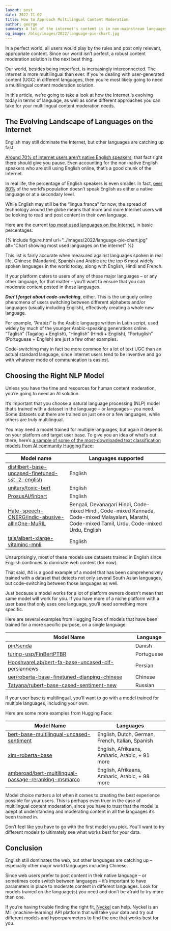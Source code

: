 ```yaml
---
layout: post
date: 2022-11-07
title: How to Approach Multilingual Content Moderation
author: george
summary: A lot of the internet's content is in non-mainstream languages. We look at some things to consider when building content moderation models for multi-lingual content.
og_image: /blog/images/2022/language-pie-chart.jpg
---
```


In a perfect world, all users would play by the rules and post only relevant, appropriate content. Since our world isn’t perfect, a robust content moderation solution is the next best thing.

Our world, besides being imperfect, is increasingly interconnected. The internet is more multilingual than ever. If you’re dealing with user-generated content (UGC) in different languages, then you’re most likely going to need a multilingual content moderation solution.

In this article, we’re going to take a look at how the Internet is evolving today in terms of language, as well as some different approaches you can take for your multilingual content moderation needs.

## The Evolving Landscape of Languages on the Internet

English may still dominate the Internet, but other languages are catching up fast.

[Around 70% of Internet users aren’t native English speakers](https://www.entrepreneur.com/growing-a-business/a-world-of-customers-is-waiting-to-read-your-website-in/237082); that fact right there should give you pause. Even accounting for the non-native English speakers who are still using English online, that’s a good chunk of the Internet.

In real life, the percentage of English speakers is even smaller. In fact, [over 80%](https://www.statista.com/statistics/266808/the-most-spoken-languages-worldwide/) of the world’s population doesn’t speak English as either a native language or at a secondary level.

While English may still be the “lingua franca” for now, the spread of technology around the globe means that more and more Internet users will be looking to read and post content in their own language.

Here are the current [top most used languages on the Internet](https://www.statista.com/statistics/262946/share-of-the-most-common-languages-on-the-internet/), in basic percentages:

{% include figure.html url="../images/2022/language-pie-chart.jpg" alt="Chart showing most used languages on the internet" %}

This list is fairly accurate when measured against languages spoken in real life. Chinese (Mandarin), Spanish and Arabic are the top 6 most widely spoken languages in the world today, along with English, Hindi and French.

If your platform caters to users of any of these major languages – or any other language, for that matter – you’ll want to ensure that you can moderate content posted in these languages.

***Don’t forget about code-switching***, either. This is the uniquely online phenomena of users switching between different alphabets and/or languages (usually including English), effectively creating a whole new language.

For example, “Arabizi” is the Arabic language written in Latin script, used widely by much of the younger Arabic-speaking generations online. “Taglish” (Tagalog + English), “Hinglish” (Hindi + English), “Portuglish” (Portuguese + English) are just a few other examples.

Code-switching may in fact be more common for a lot of text UGC than an actual standard language, since Internet users tend to be inventive and go with whatever mode of communication is easiest.

## Choosing the Right NLP Model

Unless you have the time and resources for human content moderation, you’re going to need an AI solution.

It’s important that you choose a natural language processing (NLP) model that’s trained with a dataset in the language – or languages – you need. Some datasets out there are trained on just one or a few languages, while others are truly multilingual.

You may need a model trained for multiple languages, but again it depends on your platform and target user base. To give you an idea of what’s out there, here’s [a sample of some of the most-downloaded text classification models from AI community Hugging Face](https://huggingface.co/models?pipeline_tag=text-classification&sort=downloads):

| Model name | Languages supported |
|------------|-----------|
| [distilbert-base-uncased-finetuned-sst-2-english](https://huggingface.co/distilbert-base-uncased-finetuned-sst-2-english) | English |
| [unitary/toxic-bert](https://huggingface.co/unitary/toxic-bert) | English |
| [ProsusAI/finbert](https://huggingface.co/ProsusAI/finbert) | English |
| [Hate-speech-CNERG/indic-abusive-allInOne-MuRIL](https://huggingface.co/Hate-speech-CNERG/indic-abusive-allInOne-MuRIL) | Bengali, Devanagari Hindi, Code-mixed Hindi, Code-mixed Kannada, Code-mixed Malayalam, Marathi, Code-mixed Tamil, Urdu, Code-mixed Urdu, English |
| [tals/albert-xlarge-vitaminc-mnli](https://huggingface.co/tals/albert-xlarge-vitaminc-mnli) | English |

Unsurprisingly, most of these models use datasets trained in English since English continues to dominate web content (for now).

That said, #4 is a good example of a model that has been comprehensively trained with a dataset that detects not only several South Asian languages, but code-switching between those languages as well.

Just because a model works for a lot of platform owners doesn’t mean that same model will work for you. If you have more of a niche platform with a user base that only uses one language, you’ll need something more specific.

Here are several examples from Hugging Face of models that have been trained for a more specific purpose, on a single language:

| Model Name | Language |
|------------|----------|
| [pin/senda](https://huggingface.co/pin/senda) | Danish |
| [turing-usp/FinBertPTBR](https://huggingface.co/turing-usp/FinBertPTBR) | Portuguese |
| [HooshvareLab/bert-fa-base-uncased-clf-persiannews](https://huggingface.co/HooshvareLab/bert-fa-base-uncased-clf-persiannews) | Persian |
| [uer/roberta-base-finetuned-dianping-chinese](https://huggingface.co/uer/roberta-base-finetuned-dianping-chinese) | Chinese |
| [Tatyana/rubert-base-cased-sentiment-new](https://huggingface.co/Tatyana/rubert-base-cased-sentiment-new) | Russian |

If your user base is multilingual, you’ll want to go with a model trained for multiple languages, including your own.

Here are some more examples from Hugging Face:

| Model Name | Languages |
|------------|-----------|
| [bert-base-multilingual-uncased-sentiment](https://huggingface.co/nlptown/bert-base-multilingual-uncased-sentiment) | English, Dutch, German, French, Italian, Spanish |
| [xlm-roberta-base](https://huggingface.co/xlm-roberta-base) | English, Afrikaans, Amharic, Arabic, + 91 more |
| [amberoad/bert-multilingual-passage-reranking-msmarco](https://huggingface.co/amberoad/bert-multilingual-passage-reranking-msmarco) | English, Afrikaans, Amharic, Arabic, + 98 more |

Model choice matters a lot when it comes to creating the best experience possible for your users. This is perhaps even truer in the case of multilingual content moderation, since you have to trust that the model is adept at understanding and moderating content in all the languages it’s been trained in.

Don’t feel like you have to go with the first model you pick. You’ll want to try different models to ultimately see what works best for your data.

## Conclusion

English still dominates the web, but other languages are catching up – especially other major world languages including Chinese.

Since web users prefer to post content in their native language – or sometimes code switch between languages – it’s important to have parameters in place to moderate content in different languages. Look for models trained on the language(s) you need and don’t be afraid to try more than one.

If you’re having trouble finding the right fit, [Nyckel](https://www.nyckel.com/) can help. Nyckel is an ML (machine-learning) API platform that will take your data and try out different models and hyperparameters to find the one that works best for you.
